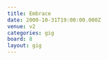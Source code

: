 ```yaml
---
title: Embrace
date: 2000-10-31T19:00:00.000Z
venue: v2
categories: gig
board: 8
layout: gig
---
```

